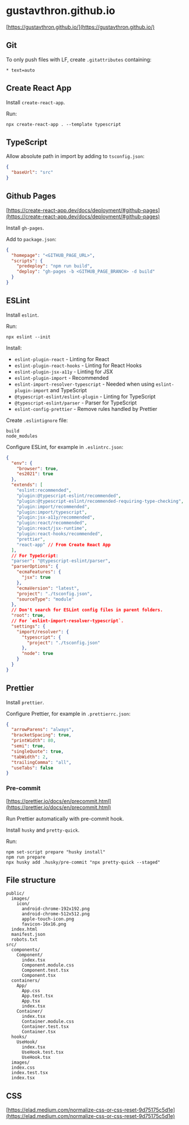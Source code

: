 # gustavthron.github.io

[https://gustavthron.github.io/](https://gustavthron.github.io/)

## Git

To only push files with LF, create `.gitattributes` containing:

```
* text=auto
```

## Create React App

Install `create-react-app`.

Run:

```
npx create-react-app . --template typescript
```

## TypeScript

Allow absolute path in import by adding to `tsconfig.json`:

```json
{
  "baseUrl": "src"
}
```

## Github Pages

[https://create-react-app.dev/docs/deployment/#github-pages](https://create-react-app.dev/docs/deployment/#github-pages)

Install `gh-pages`.

Add to `package.json`:

```json
{
  "homepage": "<GITHUB_PAGE_URL>",
  "scripts": {
    "predeploy": "npm run build",
    "deploy": "gh-pages -b <GITHUB_PAGE_BRANCH> -d build"
  }
}
```

## ESLint

Install `eslint`.

Run:

```
npx eslint --init
```

Install:

- `eslint-plugin-react` - Linting for React
- `eslint-plugin-react-hooks` - Linting for React Hooks
- `eslint-plugin-jsx-a11y` - Linting for JSX
- `eslint-plugin-import` - Recommended
- `eslint-import-resolver-typescript` - Needed when using `eslint-plugin-import` and TypeScript
- `@typescript-eslint/eslint-plugin` - Linting for TypeScript
- `@typescript-eslint/parser` - Parser for TypeScript
- `eslint-config-prettier` - Remove rules handled by Prettier

Create `.eslintignore` file:

```
build
node_modules
```

Configure ESLint, for example in `.eslintrc.json`:

```json
{
  "env": {
    "browser": true,
    "es2021": true
  },
  "extends": [
    "eslint:recommended",
    "plugin:@typescript-eslint/recommended",
    "plugin:@typescript-eslint/recommended-requiring-type-checking",
    "plugin:import/recommended",
    "plugin:import/typescript",
    "plugin:jsx-a11y/recommended",
    "plugin:react/recommended",
    "plugin:react/jsx-runtime",
    "plugin:react-hooks/recommended",
    "prettier",
    "react-app" // From Create React App
  ],
  // For TypeScript:
  "parser": "@typescript-eslint/parser",
  "parserOptions": {
    "ecmaFeatures": {
      "jsx": true
    },
    "ecmaVersion": "latest",
    "project": "./tsconfig.json",
    "sourceType": "module"
  },
  // Don't search for ESLint config files in parent folders.
  "root": true,
  // For `eslint-import-resolver-typescript`.
  "settings": {
    "import/resolver": {
      "typescript": {
        "project": "./tsconfig.json"
      },
      "node": true
    }
  }
}
```

## Prettier

Install `prettier`.

Configure Prettier, for example in `.prettierrc.json`:

```json
{
  "arrowParens": "always",
  "bracketSpacing": true,
  "printWidth": 80,
  "semi": true,
  "singleQuote": true,
  "tabWidth": 2,
  "trailingComma": "all",
  "useTabs": false
}
```

### Pre-commit

[https://prettier.io/docs/en/precommit.html](https://prettier.io/docs/en/precommit.html)

Run Prettier automatically with pre-commit hook.

Install `husky` and `pretty-quick`.

Run:

```
npm set-script prepare "husky install"
npm run prepare
npx husky add .husky/pre-commit "npx pretty-quick --staged"
```

## File structure

```
public/
  images/
    icon/
      android-chrome-192x192.png
      android-chrome-512x512.png
      apple-touch-icon.png
      favicon-16x16.png
  index.html
  manifest.json
  robots.txt
src/
  components/
    Component/
      index.tsx
      Component.module.css
      Component.test.tsx
      Component.tsx
  containers/
    App/
      App.css
      App.test.tsx
      App.tsx
      index.tsx
    Container/
      index.tsx
      Container.module.css
      Container.test.tsx
      Container.tsx
  hooks/
    UseHook/
      index.tsx
      UseHook.test.tsx
      UseHook.tsx
  images/
  index.css
  index.test.tsx
  index.tsx
```

## CSS

[https://elad.medium.com/normalize-css-or-css-reset-9d75175c5d1e](https://elad.medium.com/normalize-css-or-css-reset-9d75175c5d1e)

